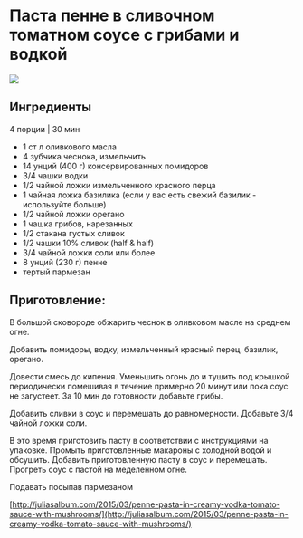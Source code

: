 # Паста пенне в сливочном томатном соусе с грибами и водкой

![](https://s-media-cache-ak0.pinimg.com/564x/7c/56/ac/7c56ac22484368fa7257993bac1f06e1.jpg)

## Ингредиенты

4 порции \| 30 мин

* 1 ст л оливкового масла
* 4 зубчика чеснока, измельчить
* 14 унций \(400 г\) консервированных помидоров
* 3/4 чашки водки
* 1/2 чайной ложки измельченного красного перца
* 1 чайная ложка базилика \(если у вас есть свежий базилик - используйте больше\)
* 1/2 чайной ложки орегано
* 1 чашка грибов, нарезанных
* 1/2 стакана густых сливок
* 1/2 чашки 10% сливок \(half & half\)
* 3/4 чайной ложки соли или более
* 8 унций \(230 г\) пенне
* тертый пармезан

## Приготовление:

В большой сковороде обжарить чеснок в оливковом масле на среднем огне.

Добавить помидоры, водку, измельченный красный перец, базилик, орегано.

Довести смесь до кипения. Уменьшить огонь до и тушить под крышкой периодически помешивая в течение примерно 20 минут или пока соус не загустеет. За 10 мин до готовности добавьте грибы.

Добавить сливки в соус и перемешать до равномерности. Добавьте 3/4 чайной ложки соли.

В это время приготовить пасту в соответствии с инструкциями на упаковке. Промыть приготовленные макароны с холодной водой и обсушить. Добавить приготовленную пасту в соус и перемешать. Прогреть соус с пастой на меделенном огне.

Подавать посыпав пармезаном

[http://juliasalbum.com/2015/03/penne-pasta-in-creamy-vodka-tomato-sauce-with-mushrooms/](http://juliasalbum.com/2015/03/penne-pasta-in-creamy-vodka-tomato-sauce-with-mushrooms/)

